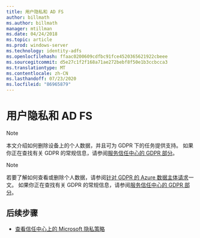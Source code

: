 ```yaml
---
title: 用户隐私和 AD FS
author: billmath
ms.author: billmath
manager: mtillman
ms.date: 04/24/2018
ms.topic: article
ms.prod: windows-server
ms.technology: identity-adfs
ms.openlocfilehash: ffaac0200609cdfbc91fce4520365621922cbeee
ms.sourcegitcommit: d5e27c1f2f168a71ae272bebf8f50e1b3ccbcca3
ms.translationtype: MT
ms.contentlocale: zh-CN
ms.lasthandoff: 07/23/2020
ms.locfileid: "86965879"
---
```

# <a name="user-privacy-and-ad-fs"></a>用户隐私和 AD FS



>[!Note] 
> 本文介绍如何删除设备上的个人数据，并且可为 GDPR 下的任务提供支持。 如果你正在查找有关 GDPR 的常规信息，请参阅[服务信任中心的 GDPR 部分](https://www.microsoft.com/TrustCenter/Privacy/gdpr/default.aspx)。

>[!Note] 
>若要了解如何查看或删除个人数据，请参阅[针对 GDPR 的 Azure 数据主体请求](/microsoft-365/compliance/gdpr-dsr-azure)一文。 如果你正在查找有关 GDPR 的常规信息，请参阅[服务信任中心的 GDPR 部分](https://www.microsoft.com/TrustCenter/Privacy/gdpr/default.aspx)。

## <a name="next-steps"></a>后续步骤
* [查看信任中心上的 Microsoft 隐私策略](https://www.microsoft.com/trustcenter)

 
